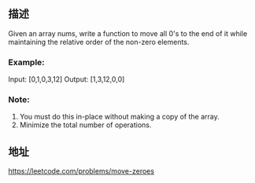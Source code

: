 ## 描述
Given an array nums, write a function to move all 0's to the end of it while maintaining the relative order of the non-zero elements.

### Example:

Input: [0,1,0,3,12]
Output: [1,3,12,0,0]
### Note:

1. You must do this in-place without making a copy of the array.  
2. Minimize the total number of operations.

## 地址
https://leetcode.com/problems/move-zeroes